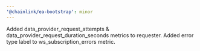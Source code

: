 ```yaml
---
'@chainlink/ea-bootstrap': minor
---
```


Added data_provider_request_attempts & data_provider_request_duration_seconds metrics to requester. Added error type label to ws_subscription_errors metric.
